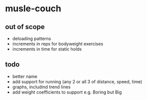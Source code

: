 # musle-couch

## out of scope

* deloading patterns
* increments in reps for bodyweight exercises
* increments in time for static holds

## todo

* better name
* add support for running (any 2 or all 3 of distance, speed, time)
* graphs, includind trend lines 
* add weight coefficients to support e.g. Boring but Big